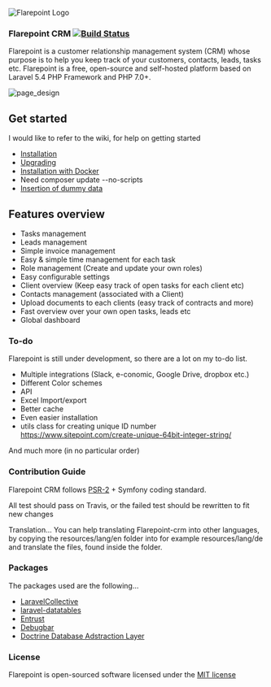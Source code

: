 ![Flarepoint Logo](https://cloud.githubusercontent.com/assets/15610490/16813901/ebfd6d94-4933-11e6-9fee-655f6193f38e.png)

### Flarepoint CRM [![Build Status](https://travis-ci.org/Bottelet/Flarepoint-crm.svg?branch=develop)](https://travis-ci.org/Bottelet/Flarepoint-crm)

Flarepoint is a customer relationship management system (CRM) whose purpose is to help you keep track of your customers, contacts, leads, tasks etc. Flarepoint is a free, open-source and self-hosted platform based on Laravel 5.4 PHP Framework and PHP 7.0+.

![page_design](https://cloud.githubusercontent.com/assets/15610490/16659700/903393ac-446b-11e6-969c-831fcd698a06.PNG)


## Get started

I would like to refer to the wiki, for help on getting started

* [Installation](https://github.com/Bottelet/Flarepoint-crm/wiki/Install)
* [Upgrading](https://github.com/Bottelet/Flarepoint-crm/wiki/Upgrading)
* [Installation with Docker](https://github.com/Bottelet/Flarepoint-crm/wiki/Install-using-Docker)
*  Need composer update --no-scripts  
* [Insertion of dummy data](https://github.com/Bottelet/Flarepoint-crm/wiki/Insertion-of-dummy-data)


## Features overview

- Tasks management
- Leads management
- Simple invoice management
- Easy & simple time management for each task
- Role management (Create and update your own roles)
- Easy configurable settings
- Client overview (Keep easy track of open tasks for each client etc)
- Contacts management (associated with a Client)
- Upload documents to each clients (easy track of contracts and more)
- Fast overview over your own open tasks, leads etc
- Global dashboard


### To-do

Flarepoint is still under development, so there are a lot on my to-do list.

- Multiple integrations (Slack, e-conomic, Google Drive, dropbox etc.)
- Different Color schemes
- API
- Excel Import/export
- Better cache
- Even easier installation
- utils class for creating unique ID number https://www.sitepoint.com/create-unique-64bit-integer-string/

And much more (in no particular order)


### Contribution Guide

Flarepoint CRM follows [PSR-2](https://github.com/php-fig/fig-standards/blob/master/accepted/PSR-2-coding-style-guide.md) + Symfony coding standard.

All test should pass on Travis, or the failed test should be rewritten to fit new changes 

Translation... You can help translating Flarepoint-crm into other languages, by copying the resources/lang/en folder into for example resources/lang/de and translate the files, found inside the folder.


### Packages

The packages used are the following...

- [LaravelCollective](https://github.com/LaravelCollective/html)
- [laravel-datatables](https://github.com/yajra/laravel-datatables)
- [Entrust](https://github.com/Zizaco/entrust)
- [Debugbar](https://github.com/barryvdh/laravel-debugbar)
- [Doctrine Database Adstraction Layer](https://github.com/doctrine/dbal)


### License

Flarepoint is open-sourced software licensed under the [MIT license](http://opensource.org/licenses/MIT)